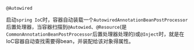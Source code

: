 `@Autowired`

启动`spring IoC`时，容器自动装载一个`AutowiredAnnotationBeanPostProcessor`后置处理器，当容器扫描到`@Autowied`、`@Resource`(是`CommonAnnotationBeanPostProcessor`后置处理器处理的)或`@Inject`时，就是在IoC容器自动查找需要得bean，并装配给该对象得属性。


